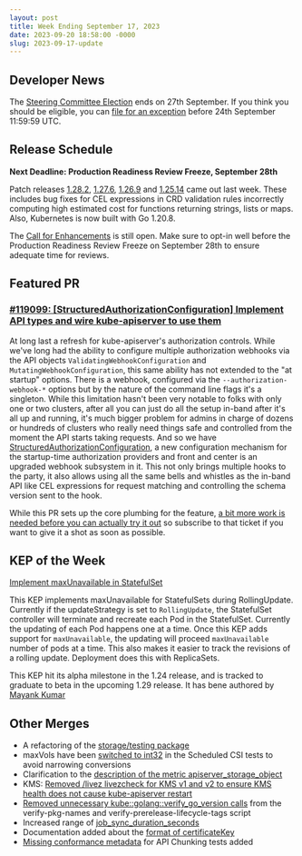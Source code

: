 ```yaml
---
layout: post
title: Week Ending September 17, 2023
date: 2023-09-20 18:58:00 -0000
slug: 2023-09-17-update
---
```


## Developer News

The [Steering Committee Election](https://elections.k8s.io/app/elections/steering---2023) ends on 27th September. If you think you should be eligible, you can [file for an exception](https://elections.k8s.io/app/elections/steering---2023/exception) before 24th September 11:59:59 UTC.

## Release Schedule

**Next Deadline: Production Readiness Review Freeze, September 28th**

Patch releases [1.28.2](https://groups.google.com/g/kubernetes-announce/c/PLiWKzRQOds/m/TMBfN2zUAwAJ), [1.27.6](https://groups.google.com/g/kubernetes-announce/c/bRFcP62WLRg/m/qsKqQ2nUAwAJ), [1.26.9](https://groups.google.com/g/kubernetes-announce/c/R8L2sVaL6pc/m/jfI3amXUAwAJ) and [1.25.14](https://groups.google.com/g/kubernetes-announce/c/bpucSTga8NE/m/wd5eI2XUAwAJ) came out last week. These includes bug fixes for CEL expressions in CRD validation rules incorrectly computing high estimated cost for functions returning strings, lists or maps. Also, Kubernetes is now built with Go 1.20.8.

The [Call for Enhancements](https://groups.google.com/a/kubernetes.io/g/dev/c/MZcoJX6rrm4) is still open. Make sure to opt-in well before the Production Readiness Review Freeze on September 28th to ensure adequate time for reviews.

## Featured PR

### [#119099: [StructuredAuthorizationConfiguration] Implement API types and wire kube-apiserver to use them](https://github.com/kubernetes/kubernetes/pull/119099)

At long last a refresh for kube-apiserver's authorization controls. While we've long had the ability to configure multiple authorization webhooks via the API objects `ValidatingWebhookConfiguration` and `MutatingWebhookConfiguration`, this same ability has not extended to the "at startup" options. There is a webhook, configured via the `--authorization-webhook-*` options but by the nature of the command line flags it's a singleton. While this limitation hasn't been very notable to folks with only one or two clusters, after all you can just do all the setup in-band after it's all up and running, it's much bigger problem for admins in charge of dozens or hundreds of clusters who really need things safe and controlled from the moment the API starts taking requests. And so we have [StructuredAuthorizationConfiguration](https://github.com/kubernetes/enhancements/tree/master/keps/sig-auth/3221-structured-authorization-configuration), a new configuration mechanism for the startup-time authorization providers and front and center is an upgraded webhook subsystem in it. This not only brings multiple hooks to the party, it also allows using all the same bells and whistles as the in-band API like CEL expressions for request matching and controlling the schema version sent to the hook.

While this PR sets up the core plumbing for the feature, [a bit more work is needed before you can actually try it out](https://github.com/kubernetes/kubernetes/pull/120154) so subscribe to that ticket if you want to give it a shot as soon as possible.

## KEP of the Week

[Implement maxUnavailable in StatefulSet](https://github.com/kubernetes/enhancements/tree/master/keps/sig-apps/961-maxunavailable-for-statefulset)

This KEP implements maxUnavailable for StatefulSets during RollingUpdate. Currently if the updateStrategy is set to `RollingUpdate`, the StatefulSet controller will terminate and recreate each Pod in the StatefulSet. Currently the updating of each Pod happens one at a time. Once this KEP adds support for `maxUnavailable`, the updating will proceed `maxUnavailable` number of pods at a time. This also makes it easier to track the revisions of a rolling update. Deployment does this with ReplicaSets.

This KEP hit its alpha milestone in the 1.24 release, and is tracked to graduate to beta in the upcoming 1.29 release. It has bene authored by [Mayank Kumar](https://github.com/krmayankk)

## Other Merges

* A refactoring of the [storage/testing package](https://github.com/kubernetes/kubernetes/pull/120691)
* maxVols have been [switched to int32](https://github.com/kubernetes/kubernetes/pull/120690) in the Scheduled CSI tests to avoid narrowing conversions
* Clarification to the [description of the metric apiserver_storage_object](https://github.com/kubernetes/kubernetes/pull/120597)
* KMS: [Removed /livez livezcheck for KMS v1 and v2 to ensure KMS health does not cause kube-apiserver restart](https://github.com/kubernetes/kubernetes/pull/120583)
* [Removed unnecessary kube::golang::verify_go_version calls](https://github.com/kubernetes/kubernetes/pull/120579) from the verify-pkg-names and verify-prerelease-lifecycle-tags script
* Increased range of [job_sync_duration_seconds](https://github.com/kubernetes/kubernetes/pull/120577)
* Documentation added about the [format of certificateKey](https://github.com/kubernetes/kubernetes/pull/120546)
* [Missing conformance metadata](https://github.com/kubernetes/kubernetes/pull/120600) for API Chunking tests added
